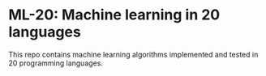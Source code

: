 
ML-20: Machine learning in 20 languages
=======================================

This repo contains machine learning algorithms implemented and tested in 20 programming languages.
